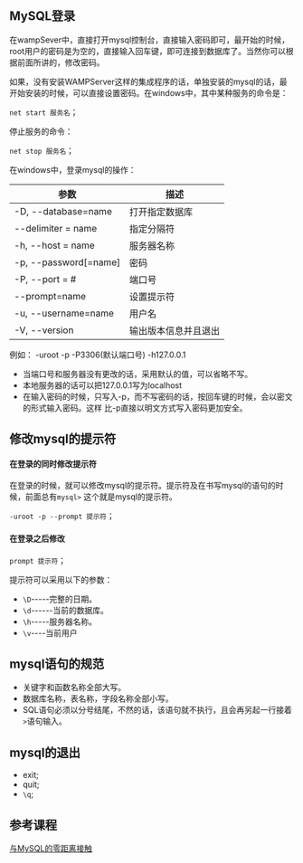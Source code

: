 ## MySQL登录

在wampSever中，直接打开mysql控制台，直接输入密码即可，最开始的时候，root用户的密码是为空的，直接输入回车键，即可连接到数据库了。当然你可以根据前面所讲的，修改密码。

如果，没有安装WAMPServer这样的集成程序的话，单独安装的mysql的话，最开始安装的时候，可以直接设置密码。在windows中，其中某种服务的命令是：

`net start 服务名`；

停止服务的命令：

`net stop 服务名`；

在windows中，登录mysql的操作：

参数 | 描述
---- | ----
-D, --database=name | 打开指定数据库
--delimiter = name | 指定分隔符
-h, --host = name | 服务器名称
-p, --password[=name] | 密码
-P, --port = # | 端口号
--prompt=name | 设置提示符
-u, --username=name | 用户名
-V, --version | 输出版本信息并且退出


例如： -uroot -p -P3306(默认端口号) -h127.0.0.1

* 当端口号和服务器没有更改的话，采用默认的值，可以省略不写。
* 本地服务器的话可以把127.0.0.1写为localhost
* 在输入密码的时候，只写入-p，而不写密码的话，按回车键的时候，会以密文的形式输入密码。这样
比-p直接以明文方式写入密码更加安全。



## 修改mysql的提示符

#### 在登录的同时修改提示符

在登录的时候，就可以修改mysql的提示符。提示符及在书写mysql的语句的时候，前面总有`mysql>`
这个就是mysql的提示符。

`-uroot -p --prompt 提示符`；


#### 在登录之后修改

`prompt 提示符`；

提示符可以采用以下的参数：

* `\D`-----完整的日期。
* `\d`------当前的数据库。
* `\h`-----服务器名称。
* `\v`----当前用户


## mysql语句的规范

* 关键字和函数名称全部大写。
* 数据库名称，表名称，字段名称全部小写。
* SQL语句必须以分号结尾，不然的话，该语句就不执行，且会再另起一行接着`>`语句输入。


## mysql的退出

* exit;
* quit;
* `\q`;







## 参考课程

[与MySQL的零距离接触](http://www.imooc.com/video/3195)